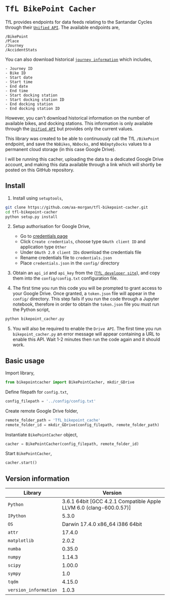 
`TfL BikePoint Cacher`
===============
TfL provides endpoints for data feeds relating to the Santandar Cycles through their [`Unified API`](https://tfl.gov.uk/info-for/open-data-users/our-open-data#on-this-page-5). The available endpoints are,

	/BikePoint
	/Place
	/Journey
	/AccidentStats

You can also download historical [`journey information`](http://cycling.data.tfl.gov.uk/) which includes,

	- Journey ID
	- Bike ID
	- Start date
	- Start time
	- End date
	- End time
	- Start docking station
	- Start docking station ID
	- End docking station
	- End docking station ID 

However, you can't download historical information on the number of available bikes, and docking stations. This information is only available through the [`Unified API`](https://tfl.gov.uk/info-for/open-data-users/our-open-data#on-this-page-5) but provides only the current values. 

This library was created to be able to continuously call the TfL `/BikePoint` endpoint, and save the `NbBikes`, `NbDocks`, and `NbEmptyDocks` values to a permanent cloud storage (in this case Google Drive).

I will be running this cacher, uploading the data to a dedicated Google Drive account, and making this data available through a link which will shortly be posted on this GitHub repository.

Install
-------

1. Install using `setuptools`,
```bash
git clone https://github.com/aa-morgan/tfl-bikepoint-cacher.git
cd tfl-bikepoint-cacher
python setup.py install
```

2. Setup authorisation for Google Drive,

    * Go to [credentials page](https://console.developers.google.com/apis/credentials)
    * Click `Create credentials`, choose type `OAuth client ID` and application type `Other`
    * Under `OAuth 2.0 client IDs` download the credentials file
    * Rename credentials file to `credentials.json`
    * Place `credentials.json` in the `config/` directory

3. Obtain an `api_id` and `api_key` from the ([`TfL developer site`](https://api.tfl.gov.uk)), and copy them into the `config/config.txt` configuration file.

4. The first time you run this code you will be prompted to grant access to your Google Drive. Once granted, a `token.json` file will appear in the `config/` directory. This step fails if you run the code through a Jupyter notebook, therefore in order to obtain the `token.json` file you must run the Python script,

```bash
python bikepoint_cacher.py
```

5. You will also be required to enable the `Drive API`. The first time you run `bikepoint_cacher.py` an error message will appear containing a URL to enable this API. Wait 1-2 minutes then run the code again and it should work.

Basic usage
-------
Import library,
```python
from bikepointcacher import BikePointCacher, mkdir_GDrive
```
Define filepath for `config.txt`,
```python
config_filepath = '../config/config.txt'
```

Create remote Google Drive folder,
```python
remote_folder_path = 'TfL_bikepoint_cache'
remote_folder_id = mkdir_GDrive(config_filepath, remote_folder_path)
```

Instantiate `BikePointCacher` object,
```python
cacher = BikePointCacher(config_filepath, remote_folder_id)
```

Start `BikePointCacher`,
```python
cacher.start()
```

Version information
-------------------

| Library  | Version |
| ------------ | ------------ |
| `Python`  | 3.6.1 64bit [GCC 4.2.1 Compatible Apple LLVM 6.0 (clang-600.0.57)] |
| `IPython` | 5.3.0 |
| `OS` | Darwin 17.4.0 x86_64 i386 64bit |
| `attr` | 17.4.0 |
| `matplotlib` | 2.0.2 |
| `numba` | 0.35.0 |
| `numpy` | 1.14.3 |
| `scipy` | 1.00.0 |
| `sympy` | 1.0 |
| `tqdm` | 4.15.0 |
| `version_information` | 1.0.3 |